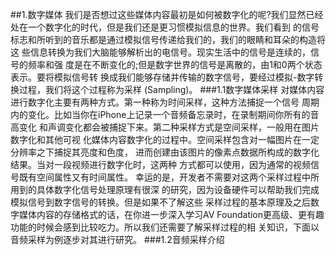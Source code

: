 ##1.数字媒体
我们是否想过这些媒体内容最初是如何被数字化的呢?我们显然已经处在一个数字化的时代，但是我们还是更习惯模拟信息的世界。我们看到 的信号标志和所听到的音乐都是通过模拟信号传递给我们的，我们的眼睛和耳朵的构造将这 些信息转换为我们大脑能够解析出的电信号。现实生活中的信号是连续的，信号的频率和强 度是在不断变化的;但是数字世界的信号是离散的，由1和0两个状态表示。要将模拟信号转 换成我们能够存储并传输的数字信号，要经过模拟-数字转换过程，我们将这个过程称为采样 (Sampling)。
###1.1数字媒体采样
对媒体内容进行数字化主要有两种方式。第一种称为时间采样，这种方法捕捉一个信号 周期内的变化。比如当你在iPhone上记录一个音频备忘录时，在录制期间你所有的音高变化 和声调变化都会被捕捉下来。第二种采样方式是空间采样，一般用在图片数字化和其他可视 化媒体内容数字化的过程中。空间采样包含对一幅图片在一定分辨率之下捕捉其亮度和色度， 进而创建由该图片的像素点数据所构成的数字化结果。当对一段视频进行数字化时，这两种 方式都可以使用，因为通常的视频信号既有空间属性又有时间属性。幸运的是，开发者不需要对这两个采样过程中所用到的具体数字化信号处理原理有很深 的研究，因为设备硬件可以帮助我们完成模拟信号到数字信号的转换。但是如果不了解这些 采样过程的基本原理及之后数字媒体内容的存储格式的话，在你进一步深入学习AV Foundation更高级、更有趣功能的时候会感到比较吃力。所以我们还需要了解采样过程的相 关知识，下面以音频采样为例逐步对其进行研究。
###1.2音频采样介绍
